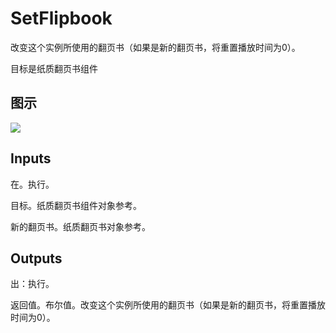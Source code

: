 # SetFlipbook

改变这个实例所使用的翻页书（如果是新的翻页书，将重置播放时间为0）。

目标是纸质翻页书组件

## 图示

![]($-20221218-21024543.png)

## Inputs

在。执行。

目标。纸质翻页书组件对象参考。

新的翻页书。纸质翻页书对象参考。  

## Outputs

出：执行。

返回值。布尔值。改变这个实例所使用的翻页书（如果是新的翻页书，将重置播放时间为0）。
